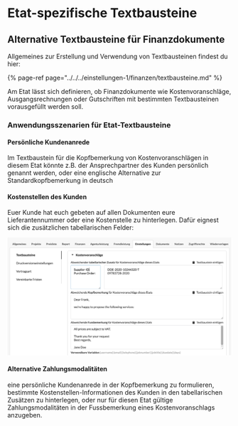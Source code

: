 # Etat-spezifische Textbausteine

## Alternative Textbausteine für Finanzdokumente

Allgemeines zur Erstellung und Verwendung von Textbausteinen findest du hier:

{% page-ref page="../../../einstellungen-1/finanzen/textbausteine.md" %}

Am Etat lässt sich definieren, ob Finanzdokumente wie Kostenvoranschläge, Ausgangsrechnungen oder Gutschriften mit bestimmten Textbausteinen vorausgefüllt werden soll.

### Anwendungsszenarien für Etat-Textbausteine

#### Persönliche Kundenanrede

Im Textbaustein für die Kopfbemerkung von Kostenvoranschlägen in diesem Etat könnte z.B. der Ansprechpartner des Kunden persönlich genannt werden, oder eine englische Alternative zur Standardkopfbemerkung in deutsch

#### Kostenstellen des Kunden

Euer Kunde hat euch gebeten auf allen Dokumenten eure Lieferantennummer oder eine Kostenstelle zu hinterlegen. Dafür eignest sich die zusätzlichen tabellarischen Felder:

![](../../../.gitbook/assets/bildschirmfoto-2020-03-08-um-11.25.16%20%281%29.png)

#### Alternative Zahlungsmodalitäten

 eine persönliche Kundenanrede in der Kopfbemerkung zu formulieren, bestimmte Kostenstellen-Informationen des Kunden in den tabellarischen Zusätzen zu hinterlegen, oder nur für diesen Etat gültige Zahlungsmodalitäten in der Fussbemerkung eines Kostenvoranschlags anzugeben.





